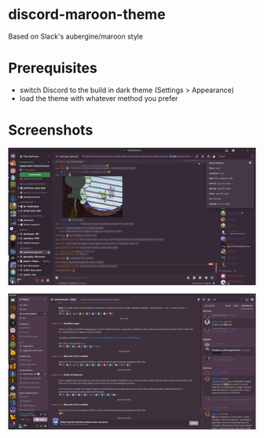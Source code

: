 # discord-maroon-theme
Based on Slack's aubergine/maroon style

# Prerequisites
* switch Discord to the build in dark theme (Settings > Appearance)
* load the theme with whatever method you prefer

# Screenshots
![Screenshot1](https://raw.githubusercontent.com/phit/discord-maroon-theme/master/img/screen1.png)

![Screenshot2](https://raw.githubusercontent.com/phit/discord-maroon-theme/master/img/screen2.png)
